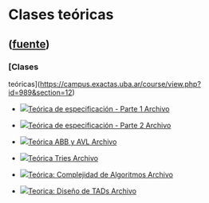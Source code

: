 # Clases teóricas
([fuente](https://campus.exactas.uba.ar/course/view.php?id=989&section=12))
---
### [Clases
teóricas](https://campus.exactas.uba.ar/course/view.php?id=989&section=12)

  - [![ ](https://campus.exactas.uba.ar/theme/image.php/aardvark/core/1524752928/f/pdf-24)Teórica de especificación - Parte 1 Archivo](https://campus.exactas.uba.ar/mod/resource/view.php?id=53204)

  - [![ ](https://campus.exactas.uba.ar/theme/image.php/aardvark/core/1524752928/f/pdf-24)Teórica de especificación - Parte 2 Archivo](https://campus.exactas.uba.ar/mod/resource/view.php?id=53205)

  - [![ ](https://campus.exactas.uba.ar/theme/image.php/aardvark/core/1524752928/f/pdf-24)Teórica ABB y AVL Archivo](https://campus.exactas.uba.ar/mod/resource/view.php?id=53209)

  - [![ ](https://campus.exactas.uba.ar/theme/image.php/aardvark/core/1524752928/f/pdf-24)Teórica Tries Archivo](https://campus.exactas.uba.ar/mod/resource/view.php?id=53210)

  - [![ ](https://campus.exactas.uba.ar/theme/image.php/aardvark/core/1524752928/f/pdf-24)Teórica: Complejidad de Algoritmos Archivo](https://campus.exactas.uba.ar/mod/resource/view.php?id=60721)

  - [![ ](https://campus.exactas.uba.ar/theme/image.php/aardvark/core/1524752928/f/pdf-24)Teorica: Diseño de TADs Archivo](https://campus.exactas.uba.ar/mod/resource/view.php?id=61078)

